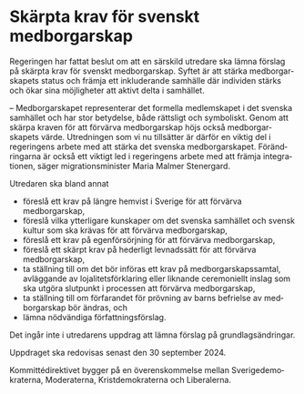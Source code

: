 # Skärpta krav för svenskt medborgarskap

Regeringen har fattat beslut om att en särskild utredare ska lämna förslag på skärpta krav för svenskt medborgar­skap. Syftet är att stärka medborgar­skapets status och främja ett inklude­rande sam­hälle där individen stärks och ökar sina möjlig­heter att aktivt delta i samhället.

– Medborgar­skapet represen­terar det formella med­lem­skapet i det svenska sam­hället och har stor betydelse, både rättsligt och sym­boliskt. Genom att skärpa kraven för att förvärva med­borgar­skap höjs också med­borgar­skapets värde. Utred­ningen som vi nu till­sätter är därför en viktig del i regeringens arbete med att stärka det svenska med­borgar­skapet. Föränd­ringarna är också ett viktigt led i regeringens arbete med att främja inte­gra­tionen, säger migrations­minister Maria Malmer Stenergard.

Utredaren ska bland annat

* föreslå ett krav på längre hemvist i Sverige för att förvärva medborgarskap,
* föreslå vilka ytterligare kun­skaper om det svenska sam­hället och svensk kultur som ska krävas för att förvärva med­borgarskap,
* föreslå ett krav på egen­försörjning för att förvärva med­borgarskap,
* föreslå ett skärpt krav på heder­ligt levnadssätt för att förvärva medborgarskap,
* ta ställning till om det bör införas ett krav på medborgar­skaps­samtal, avläg­gande av lojalitets­förklaring eller liknande ceremoni­ellt inslag som ska utgöra slut­punkt i pro­cessen att förvärva medborgarskap,
* ta ställning till om förfarandet för prövning av barns befrielse av med­borgarskap bör ändras, och
* lämna nödvändiga författ­nings­förslag.

Det ingår inte i utredarens uppdrag att lämna förslag på grund­lags­ändringar.

Uppdraget ska redo­visas senast den 30 september 2024.

Kommitté­direktivet bygger på en överens­kommelse mellan Sverige­demo­kraterna, Moderaterna, Krist­demokraterna och Liberalerna.
